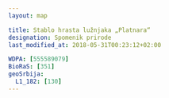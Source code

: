 ```yaml
---
layout: map

title: Stablo hrasta lužnjaka „Platnara“
designation: Spomenik prirode
last_modified_at: 2018-05-31T00:23:12+02:00

WDPA: [555589079]
BioRaS: [351]
geoSrbija:
  L1_182: [130]
---
```

